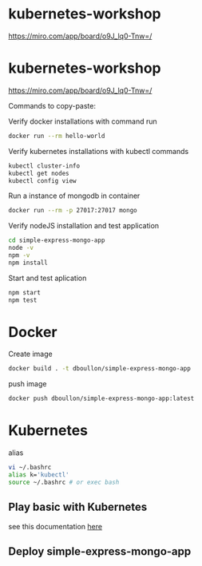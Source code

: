 # kubernetes-workshop
https://miro.com/app/board/o9J_lq0-Tnw=/


# kubernetes-workshop
https://miro.com/app/board/o9J_lq0-Tnw=/

Commands to copy-paste:

Verify docker installations with command run
```bash
docker run --rm hello-world
```

Verify kubernetes installations with kubectl commands
```bash
kubectl cluster-info
kubectl get nodes
kubectl config view
```

Run a instance of mongodb in container
```bash
docker run --rm -p 27017:27017 mongo
```

Verify nodeJS installation and test application
```bash
cd simple-express-mongo-app
node -v
npm -v
npm install
```

Start and test aplication
```bash
npm start
npm test
```

# Docker

Create image
```bash
docker build . -t dboullon/simple-express-mongo-app
```

push image
```bash
docker push dboullon/simple-express-mongo-app:latest
```

# Kubernetes 

alias
```bash
vi ~/.bashrc
alias k='kubectl'
source ~/.bashrc # or exec bash
```

## Play basic with Kubernetes

see this documentation [here](k8s\README.md)

## Deploy simple-express-mongo-app